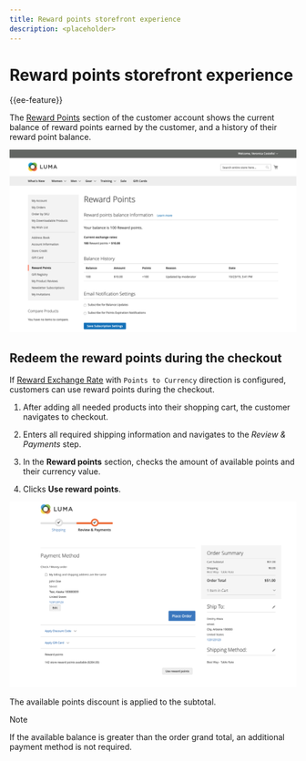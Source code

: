```yaml
---
title: Reward points storefront experience
description: <placeholder>
---
```

# Reward points storefront experience

{{ee-feature}}

The [Reward Points](rewards-loyalty.md) section of the customer account shows the current balance of reward points earned by the customer, and a history of their reward point balance.

![Reward Points](./assets/account-dashboard-reward-points.png)<!-- zoom -->

## Redeem the reward points during the checkout

If [Reward Exchange Rate](reward-exchange-rates.md) with `Points to Currency` direction is configured, customers can use reward points during the checkout.

1. After adding all needed products into their shopping cart, the customer navigates to checkout.

1. Enters all required shipping information and navigates to the _Review & Payments_ step.

1. In the __Reward points__ section, checks the amount of available points and their currency value.

1. Clicks **Use reward points**.

![Reward Points on checkout](./assets/reward-points-on-checkout.png)<!-- zoom -->

The available points discount is applied to the subtotal.

>[!NOTE]
>
>If the available balance is greater than the order grand total, an additional payment method is not required.
